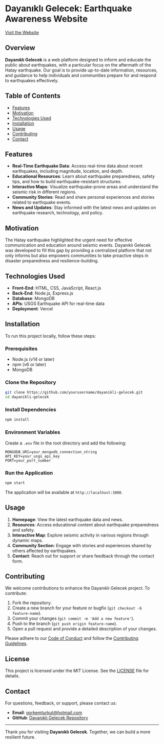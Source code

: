 # Dayanıklı Gelecek: Earthquake Awareness Website

[Visit the Website](https://dayanikli-gelecek.vercel.app/)

## Overview

**Dayanıklı Gelecek** is a web platform designed to inform and educate the public about earthquakes, with a particular focus on the aftermath of the Hatay earthquake. Our goal is to provide up-to-date information, resources, and guidance to help individuals and communities prepare for and respond to earthquakes effectively.

## Table of Contents

- [Features](#features)
- [Motivation](#motivation)
- [Technologies Used](#technologies-used)
- [Installation](#installation)
- [Usage](#usage)
- [Contributing](#contributing)
- [Contact](#contact)

## Features

- **Real-Time Earthquake Data**: Access real-time data about recent earthquakes, including magnitude, location, and depth.
- **Educational Resources**: Learn about earthquake preparedness, safety tips, and how to build earthquake-resistant structures.
- **Interactive Maps**: Visualize earthquake-prone areas and understand the seismic risk in different regions.
- **Community Stories**: Read and share personal experiences and stories related to earthquake events.
- **News and Updates**: Stay informed with the latest news and updates on earthquake research, technology, and policy.

## Motivation

The Hatay earthquake highlighted the urgent need for effective communication and education around seismic events. Dayanıklı Gelecek was developed to fill this gap by providing a centralized platform that not only informs but also empowers communities to take proactive steps in disaster preparedness and resilience-building.

## Technologies Used

- **Front-End**: HTML, CSS, JavaScript, React.js
- **Back-End**: Node.js, Express.js
- **Database**: MongoDB
- **APIs**: USGS Earthquake API for real-time data
- **Deployment**: Vercel

## Installation

To run this project locally, follow these steps:

### Prerequisites

- Node.js (v14 or later)
- npm (v6 or later)
- MongoDB

### Clone the Repository

```bash
git clone https://github.com/yourusername/dayanikli-gelecek.git
cd dayanikli-gelecek
```

### Install Dependencies

```bash
npm install
```

### Environment Variables

Create a `.env` file in the root directory and add the following:

```plaintext
MONGODB_URI=your_mongodb_connection_string
API_KEY=your_usgs_api_key
PORT=your_port_number
```

### Run the Application

```bash
npm start
```

The application will be available at `http://localhost:3000`.

## Usage

1. **Homepage**: View the latest earthquake data and news.
2. **Resources**: Access educational content about earthquake preparedness and safety.
3. **Interactive Map**: Explore seismic activity in various regions through dynamic maps.
4. **Community Section**: Engage with stories and experiences shared by others affected by earthquakes.
5. **Contact**: Reach out for support or share feedback through the contact form.

## Contributing

We welcome contributions to enhance the Dayanıklı Gelecek project. To contribute:

1. Fork the repository.
2. Create a new branch for your feature or bugfix (`git checkout -b feature-name`).
3. Commit your changes (`git commit -m 'Add a new feature'`).
4. Push to the branch (`git push origin feature-name`).
5. Open a pull request and provide a detailed description of your changes.

Please adhere to our [Code of Conduct](CODE_OF_CONDUCT.md) and follow the [Contributing Guidelines](CONTRIBUTING.md).

## License

This project is licensed under the MIT License. See the [LICENSE](LICENSE) file for details.

## Contact

For questions, feedback, or support, please contact us:

- **Email**: gorkemturkut@hotmail.com
- **GitHub**: [Dayanıklı Gelecek Repository](https://github.com/gorkemturkut57/dayanikli-gelecek)

---

Thank you for visiting **Dayanıklı Gelecek**. Together, we can build a more resilient future.
